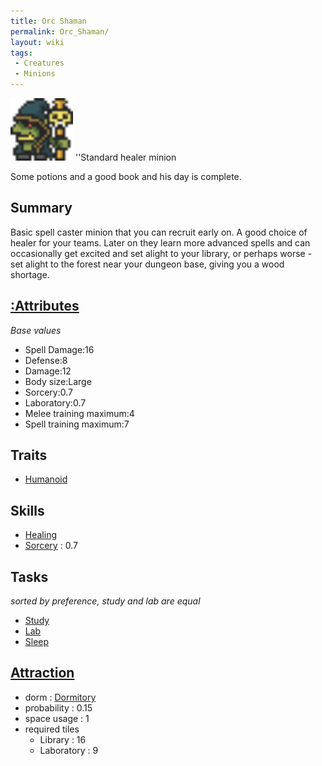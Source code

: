 ```yaml
---
title: Orc Shaman
permalink: Orc_Shaman/
layout: wiki
tags:
 - Creatures
 - Minions
---
```


<img src="orcshaman.png" title="fig:orcshaman.png" alt="orcshaman.png" width="100" />
''Standard healer minion

Some potions and a good book and his day is complete.

Summary
-------

Basic spell caster minion that you can recruit early on. A good choice
of healer for your teams. Later on they learn more advanced spells and
can occasionally get excited and set alight to your library, or perhaps
worse - set alight to the forest near your dungeon base, giving you a
wood shortage.

[:Attributes](:Attributes "wikilink")
-------------------------------------

*Base values*

-   Spell Damage:16
-   Defense:8
-   Damage:12
-   Body size:Large
-   Sorcery:0.7
-   Laboratory:0.7
-   Melee training maximum:4
-   Spell training maximum:7

Traits
------

-   [Humanoid](:Traits#Humanoid "wikilink")

Skills
------

-   [Healing](:Skills#Healing "wikilink")
-   [Sorcery](:Skills#Sorcery "wikilink") : 0.7

Tasks
-----

*sorted by preference, study and lab are equal*

-   [Study](:Library "wikilink")
-   [Lab](:Laboratory "wikilink")
-   [Sleep](:Dormitory "wikilink")

[Attraction](:Immigration "wikilink")
-------------------------------------

-   dorm : [Dormitory](/keeperrl_wiki/Dormitory "wikilink")
-   probability : 0.15
-   space usage : 1
-   required tiles
    -   Library : 16
    -   Laboratory : 9

